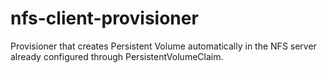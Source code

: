 # nfs-client-provisioner
Provisioner that creates Persistent Volume automatically in the NFS server already configured through PersistentVolumeClaim.
